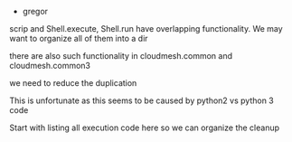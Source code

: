 * gregor

scrip and Shell.execute, Shell.run have overlapping functionality. We may want
to organize all of them into a dir

there are also such functionality in cloudmesh.common and cloudmesh.common3

we need to reduce the duplication

This is unfortunate as this seems to be caused by python2 vs python 3 code

Start with listing all execution code here so we can organize the cleanup
